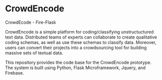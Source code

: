 # CrowdEncode

CrowdEcode - Fire-Flask 

CrowdEncode is a simple platform for coding/classifying unstructuctured text data. Distributed teams of experts can collaborate to create qualitative coding schemas, as well as use these schemas to classify data. Moreover, users can convert their projects into a crowdsourcing tool for building massive sets of textual data. 

This repository provides the code base for the CrowdEncode prototype. The system is built using Python, Flask Microframework, Jquery, and Firebase.
